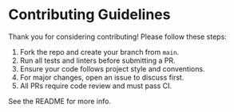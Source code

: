 # Contributing Guidelines

Thank you for considering contributing! Please follow these steps:

1. Fork the repo and create your branch from `main`.
2. Run all tests and linters before submitting a PR.
3. Ensure your code follows project style and conventions.
4. For major changes, open an issue to discuss first.
5. All PRs require code review and must pass CI.

See the README for more info.